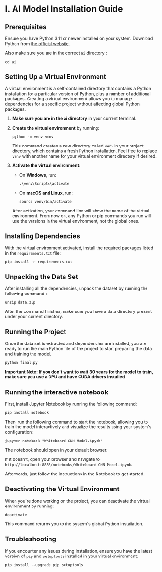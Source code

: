 # I. AI Model Installation Guide

## Prerequisites

Ensure you have Python 3.11 or newer installed on your system. Download Python from [the official website](https://www.python.org/downloads/).

Also make sure you are in the correct `ai` directory :

```
cd ai
```

## Setting Up a Virtual Environment

A virtual environment is a self-contained directory that contains a Python installation for a particular version of Python, plus a number of additional packages. Creating a virtual environment allows you to manage dependencies for a specific project without affecting global Python packages.

1. **Make sure you are in the ai directory** in your current terminal.

2. **Create the virtual environment** by running:

    ```
    python -m venv venv
    ```

    This command creates a new directory called `venv` in your project directory, which contains a fresh Python installation. Feel free to replace `venv` with another name for your virtual environment directory if desired.

3. **Activate the virtual environment**:

    - On **Windows**, run:

        ```
        .\venv\Scripts\activate
        ```

    - On **macOS and Linux**, run:

        ```
        source venv/bin/activate
        ```

    After activation, your command line will show the name of the virtual environment. From now on, any Python or pip commands you run will use the versions in the virtual environment, not the global ones.

## Installing Dependencies

With the virtual environment activated, install the required packages listed in the `requirements.txt` file:

```
pip install -r requirements.txt
```

## Unpacking the Data Set

After installing all the dependencies, unpack the dataset by running the following command :

```
unzip data.zip
```

After the command finishes, make sure you have a `data` directory present under your current directory.

## Running the Project

Once the data set is extracted and dependencies are installed, you are ready to run the main Python file of the project to start preparing the data and training the model.

```
python final.py
```

**Important Note: If you don't want to wait 30 years for the model to train, make sure you use a GPU and have CUDA drivers installed**

## Running the interactive notebook

First, install Jupyter Notebook by running the following command:

```
pip install notebook
```

Then, run the following command to start the notebook, allowing you to train the model interactively and visualize the results using your system's configuration:

```
jupyter notebook "Whiteboard CNN Model.ipynb"
```

The notebook should open in your default browser.

If it doesn't, open your browser and navigate to `http://localhost:8888/notebooks/Whiteboard CNN Model.ipynb`.

Afterwards, just follow the instructions in the Notebook to get started.

## Deactivating the Virtual Environment

When you're done working on the project, you can deactivate the virtual environment by running:

```
deactivate
```

This command returns you to the system's global Python installation.

## Troubleshooting

If you encounter any issues during installation, ensure you have the latest version of `pip` and `setuptools` installed in your virtual environment:

```
pip install --upgrade pip setuptools
```
